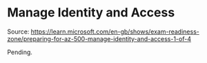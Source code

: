 # Manage Identity and Access

Source: <https://learn.microsoft.com/en-gb/shows/exam-readiness-zone/preparing-for-az-500-manage-identity-and-access-1-of-4>

Pending.
